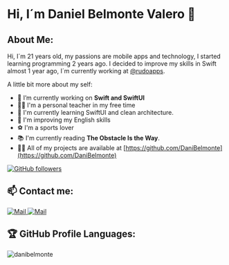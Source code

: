 <h1> Hi, I´m Daniel Belmonte Valero <g-emoji class="g-emoji" alias="wave" fallback-src="https://github.githubassets.com/images/icons/emoji/unicode/1f44b.png">👋</g-emoji></h1>
<h2>About Me:</h2>
<p>Hi, I´m 21 years old, my passions are mobile apps and technology, I started learning programming 2 years ago. I decided to improve my skills in Swift almost 1 year ago, I´m currently working at <a href="https://rudo.es/">@rudoapps</a>.</p>

<p>A little bit more about my self:</p>

- 🔭 I’m currently working on **Swift and SwiftUI**
- 👨‍🏫 I'm a personal teacher in my free time
- 🌱 I'm currently learning SwiftUI and clean architecture.
- 📓 I'm improving my English skills
- ⚽️ I'm a sports lover
- 📚 I'm currently reading **The Obstacle Is the Way**.
- 👨‍💻 All of my projects are available at [https://github.com/DaniBelmonte](https://github.com/DaniBelmonte)

<p><a href="https://github.com/DaniBelmonte"><img alt="GitHub followers" src="https://img.shields.io/github/followers/danibelmonte?label=Follow&style=social"></a></p>

<h2>📫 Contact me:</h2>

<a href="mailto:dani.belmonte.valero@gmail.com"><img alt="Mail" src="https://img.shields.io/badge/Gmail-D14836?style=for-the-badge&logo=gmail&logoColor=white">
</a>
<a href="https://www.linkedin.com/in/daniel-belmonte-valero"><img alt="Mail" src="https://img.shields.io/badge/LinkedIn-0077B5?style=for-the-badge&logo=linkedin&logoColor=white"></a>


<h2>🏆 GitHub Profile Languages:</h2>

<p><img src="https://github-readme-stats.vercel.app/api/top-langs?username=danibelmonte&show_icons=true&locale=en&layout=compact" alt="danibelmonte"></p>


<!---
DaniBelmonte/DaniBelmonte is a ✨ special ✨ repository because its `README.md` (this file) appears on your GitHub profile.
You can click the Preview link to take a look at your changes.
--->
